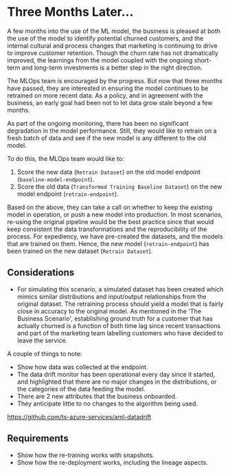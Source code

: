 # Three Months Later...
A few months into the use of the ML model, the business is pleased at both the use of the model to identify
potential churned customers, and the internal cultural and process changes that marketing is continuing to
drive to improve customer retention. Though the churn rate has not dramatically improved, the learnings from
the model coupled with the ongoing short-term and long-term investments is a better step in the right
direction.

The MLOps team is encouraged by the progress. But now that three months have passed, they are interested in
ensuring the model continues to be retrained on more recent data. As a policy, and in agreement with the
business, an early goal had been not to let data grow stale beyond a few months.

As part of the ongoing monitoring, there has been no significant degradation in the model performance. Still,
they would like to retrain on a fresh batch of data and see if the new model is any different to the old
model.

To do this, the MLOps team would like to:
1. Score the new data (`Retrain Dataset`) on the old model endpoint (`baseline-model-endpoint`).
2. Score the old data (`Transformed Training Baseline Dataset`) on the new model endpoint (`retrain-endpoint`).

Based on the above, they can take a call on whether to keep the existing model in operation, or push a new
model into production. In most scenarios, re-using the original pipeline would be the best practice since that
would keep consistent the data transformations and the reproducibility of the process. For expediency, we have
pre-created the datasets, and the models that are trained on them. Hence, the new model (`retrain-endpoint`) has been trained on
the new dataset (`Retrain Dataset`). 



## Considerations
- For simulating this scenario, a simulated dataset has been created which mimics similar distributions and
  input/output relationships from the original dataset. The retraining process should yield a model that is
  fairly close in accuracy to the original model. As mentioned in the 'The Business Scenario', establishing
  ground truth for a customer that has actually churned is a function of both time lag since recent
  transactions and part of the marketing team labelling customers who have decided to leave the service.


A couple of things to note:
- Show how data was collected at the endpoint.
- The data drift monitor has been operational every day since it started, and highlighted that there are no
  major changes in the distributions, or the categories of the data feeding the model.
- There are 2 new attributes that the business onboarded.
- They anticipate little to no changes to the algorithm being used.

https://github.com/ts-azure-services/aml-datadrift

## Requirements
- Show how the re-training works with snapshots.
- Show how the re-deployment works, including the lineage aspects.
